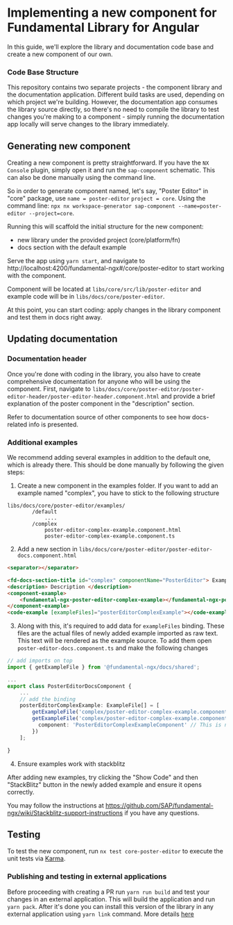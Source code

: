 # Implementing a new component for Fundamental Library for Angular

In this guide, we'll explore the library and documentation code base and create a new component of our own.

### Code Base Structure

This repository contains two separate projects - the component library and the documentation application. Different build tasks are used, depending on which project we're building. However, the documentation app consumes the library source directly, so there's no need to compile the library to test changes you're making to a component - simply running the documentation app locally will serve changes to the library immediately.

## Generating new component

Creating a new component is pretty straightforward. If you have the `NX Console` plugin, simply open it and run the `sap-component` schematic. This can also be done manually using the command line.

So in order to generate component named, let's say, "Poster Editor" in "core" package, use `name = poster-editor` `project = core`.
Using the command line: `npx nx workspace-generator sap-component --name=poster-editor --project=core`.

Running this will scaffold the initial structure for the new component:

-   new library under the provided project (core/platform/fn)
-   docs section with the default example

Serve the app using `yarn start`, and navigate to http://localhost:4200/fundamental-ngx#/core/poster-editor to start working with the component.

Component will be located at `libs/core/src/lib/poster-editor` and example code will be in `libs/docs/core/poster-editor`.

At this point, you can start coding: apply changes in the library component and test them in docs right away.

## Updating documentation

### Documentation header

Once you're done with coding in the library, you also have to create comprehensive documentation for anyone who will be using the component.
First, navigate to `libs/docs/core/poster-editor/poster-editor-header/poster-editor-header.component.html` and provide a brief explanation of the poster component in the "description" section.

Refer to documentation source of other components to see how docs-related info is presented.

### Additional examples

We recommend adding several examples in addition to the default one, which is already there.
This should be done manually by following the given steps:

1. Create a new component in the examples folder. If you want to add an example named "complex", you have to stick to the following structure

```
libs/docs/core/poster-editor/examples/
        /default
            ....
        /complex
            poster-editor-complex-example.component.html
            poster-editor-complex-example.component.ts
```

2. Add a new section in `libs/docs/core/poster-editor/poster-editor-docs.component.html`

```html
<separator></separator>

<fd-docs-section-title id="complex" componentName="PosterEditor"> Example name </fd-docs-section-title>
<description> Description </description>
<component-example>
    <fundamental-ngx-poster-editor-complex-example></fundamental-ngx-poster-editor-complex-example>
</component-example>
<code-example [exampleFiles]="posterEditorComplexExample"></code-example>
```

3. Along with this, it's required to add data for `exampleFiles` binding.
   These files are the actual files of newly added example imported as raw text. This text will be rendered as the example source.
   To add them open `poster-editor-docs.component.ts` and make the following changes

```typescript
// add imports on top
import { getExampleFile } from '@fundamental-ngx/docs/shared';

...
export class PosterEditorDocsComponent {
    ...
    // add the binding
    posterEditorComplexExample: ExampleFile[] = [
        getExampleFile('complex/poster-editor-complex-example.component.html'),
        getExampleFile('complex/poster-editor-complex-example.component.ts', {
          component: 'PosterEditorComplexExampleComponent' // This is needed in case of TS files
        })
    ];

}
```

4. Ensure examples work with stackblitz

After adding new examples, try clicking the "Show Code" and then "StackBlitz" button in the newly added example and ensure it opens correctly.

You may follow the instructions at https://github.com/SAP/fundamental-ngx/wiki/Stackblitz-support-instructions if you have any questions.

## Testing

To test the new component, run `nx test core-poster-editor` to execute the unit tests via [Karma](https://karma-runner.github.io).

### Publishing and testing in external applications

Before proceeding with creating a PR run `yarn run build` and test your changes in an external application. This will build the application and run `yarn pack`. After it's done you can install this version of the library in any external application using `yarn link` command. More details [here](https://docs.npmjs.com/cli/v8/commands/npm-link)
